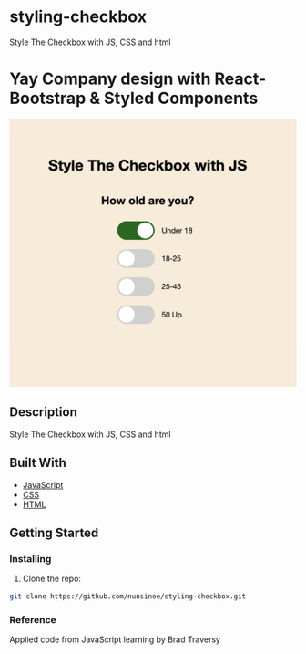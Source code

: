 # styling-checkbox

Style The Checkbox with JS, CSS and html

# Yay Company design with React-Bootstrap & Styled Components

![image](./styledCheckbox.png)

## Description

Style The Checkbox with JS, CSS and html

## Built With

-   [JavaScript](https://www.javascript.com/)
-   [CSS](https://www.w3schools.com/w3css/defaulT.asp)
-   [HTML](https://html.com/)

## Getting Started

### Installing

1. Clone the repo:

```bash
git clone https://github.com/nunsinee/styling-checkbox.git
```

### Reference

Applied code from JavaScript learning by Brad Traversy
